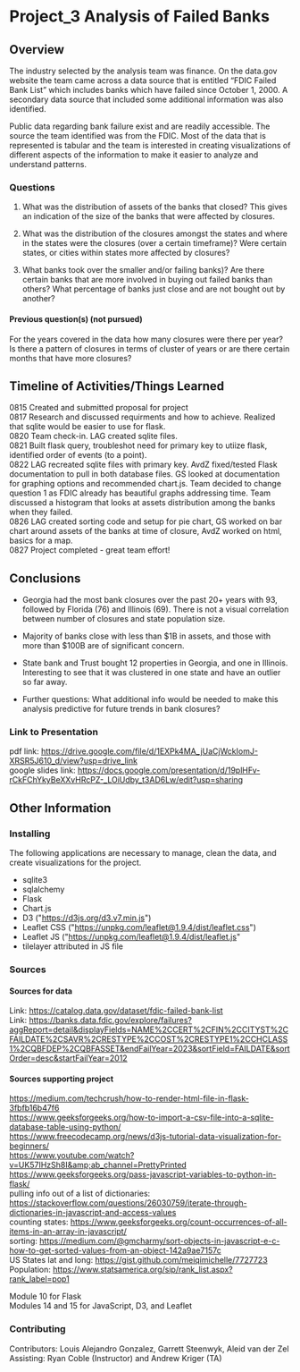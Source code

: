 # Project_3 Analysis of Failed Banks

## Overview
The industry selected by the analysis team was finance. On the data.gov website the team came across a data source that is entitled “FDIC Failed Bank List” which includes banks which have failed since October 1, 2000. A secondary data source that included some additional information was also identified.  

Public data regarding bank failure exist and are readily accessible.  The source the team identified was from the FDIC.  Most of the data that is represented is tabular and the team is interested in creating visualizations of different aspects of the information to make it easier to analyze and understand patterns.

### Questions
1) What was the distribution of assets of the banks that closed? This gives an indication of the size of the banks that were affected by closures.

2) What was the distribution of the closures amongst the states and where in the states were the closures (over a certain timeframe)?  Were certain states, or cities within states more affected by closures?  

3) What banks took over the smaller and/or failing banks)?  Are there certain banks that are more involved in buying out failed banks than others? What percentage of banks just close and are not bought out by another?

#### Previous question(s) (not pursued)
For the years covered in the data how many closures were there per year?  Is there a pattern of closures in terms of cluster of years or are there certain months that have more closures?    

## Timeline of Activities/Things Learned
0815 Created and submitted proposal for project  
0817 Research and discussed requirments and how to achieve.  Realized that sqlite would be easier to use for flask.  
0820 Team check-in. LAG created sqlite files.  
0821 Built flask query, troubleshot need for primary key to utiize flask, identified order of events (to a point).   
0822 LAG recreated sqlite files with primary key. AvdZ fixed/tested Flask documentation to pull in both database files.  GS looked at documentation for graphing options and recommended chart.js. Team decided to change question 1 as FDIC already has beautiful graphs addressing time.  Team discussed a histogram that looks at assets distribution among the banks when they failed.  
0826 LAG created sorting code and setup for pie chart, GS worked on bar chart around assets of the banks at time of closure, AvdZ worked on html, basics for a map.  
0827 Project completed - great team effort!

## Conclusions  
* Georgia had the most bank closures over the past 20+ years  with 93, followed by Florida (76) and Illinois (69). There is not a visual correlation between number of closures and state population size.   
* Majority of banks close with less than $1B in assets, and those with more than $100B are of significant concern.
* State bank and Trust bought 12 properties in Georgia, and one in Illinois. Interesting to see that it was clustered in one state and have an outlier so far away.

* Further questions: What additional info would be needed to make this analysis predictive for future trends in bank closures?  

### Link to Presentation
pdf link: https://drive.google.com/file/d/1EXPk4MA_jUaCjWckIomJ-XRSR5J610_d/view?usp=drive_link  
google slides link: https://docs.google.com/presentation/d/19plHFv-rCkFChYkyBeXXvHRcPZ-_LOiUdby_t3AD6Lw/edit?usp=sharing  

## Other Information  
### Installing
The following applications are necessary to manage, clean the data, and create visualizations for the project.
* sqlite3
* sqlalchemy
* Flask
* Chart.js
* D3 ("https://d3js.org/d3.v7.min.js")
* Leaflet CSS ("https://unpkg.com/leaflet@1.9.4/dist/leaflet.css")
* Leaflet JS ("https://unpkg.com/leaflet@1.9.4/dist/leaflet.js"
* tilelayer attributed in JS file

### Sources
#### Sources for data  
Link: https://catalog.data.gov/dataset/fdic-failed-bank-list  
Link: https://banks.data.fdic.gov/explore/failures?aggReport=detail&displayFields=NAME%2CCERT%2CFIN%2CCITYST%2CFAILDATE%2CSAVR%2CRESTYPE%2CCOST%2CRESTYPE1%2CCHCLASS1%2CQBFDEP%2CQBFASSET&endFailYear=2023&sortField=FAILDATE&sortOrder=desc&startFailYear=2012  

#### Sources supporting project  
https://medium.com/techcrush/how-to-render-html-file-in-flask-3fbfb16b47f6  
https://www.geeksforgeeks.org/how-to-import-a-csv-file-into-a-sqlite-database-table-using-python/  
https://www.freecodecamp.org/news/d3js-tutorial-data-visualization-for-beginners/  
https://www.youtube.com/watch?v=UK57IHzSh8I&amp;ab_channel=PrettyPrinted  
https://www.geeksforgeeks.org/pass-javascript-variables-to-python-in-flask/  
pulling info out of a list of dictionaries: https://stackoverflow.com/questions/26030759/iterate-through-dictionaries-in-javascript-and-access-values  
counting states: https://www.geeksforgeeks.org/count-occurrences-of-all-items-in-an-array-in-javascript/    
sorting:  https://medium.com/@gmcharmy/sort-objects-in-javascript-e-c-how-to-get-sorted-values-from-an-object-142a9ae7157c  
US States lat and long: https://gist.github.com/meiqimichelle/7727723  
Population: https://www.statsamerica.org/sip/rank_list.aspx?rank_label=pop1  

Module 10 for Flask  
Modules 14 and 15 for JavaScript, D3, and Leaflet  

### Contributing
Contributors: Louis Alejandro Gonzalez, Garrett Steenwyk, Aleid van der Zel  
Assisting: Ryan Coble (Instructor) and Andrew Kriger (TA)  
